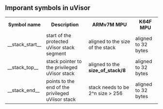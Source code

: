 ## Imporant symbols in uVisor

<table>
  <tbody>
    <tr>
      <th>Symbol name</th>
      <th>Description</th>
      <th>ARMv7M MPU</th>
      <th>K64F MPU</th>
    </tr>
    <tr>
      <td>__stack_start__</td>
      <td>start of the protected uVisor stack segment</td>
      <td>aligned to the size of the stack</td>
      <td>aligned to 32 bytes</td>
    </tr>
    <tr>
      <td>__stack_top__</td>
      <td>stack pointer to the privileged uVisor stack</td>
      <td>aligned to the <b>size_of_stack/8</b> </td>
      <td>aligned to 32 bytes</td>
    </tr>
    <tr>
      <td>__stack_end__</td>
      <td>points to the end of the privileged uViisor stack</td>
      <td>stack needs to be 2^n size > 256</td>
      <td>aligned to 32 bytes</td>
    </tr>
  </tbody>
</table>
